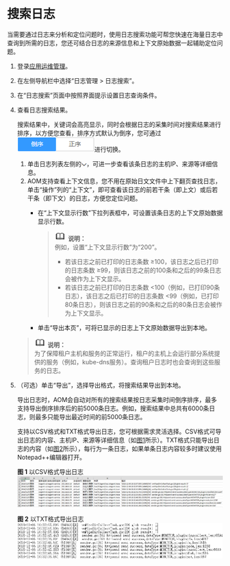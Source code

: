 # 搜索日志<a name="ZH-CN_TOPIC_0127197160"></a>

当需要通过日志来分析和定位问题时，使用日志搜索功能可帮您快速在海量日志中查询到所需的日志，您还可结合日志的来源信息和上下文原始数据一起辅助定位问题。

1.  登录[应用运维管理](https://console.huaweicloud.com/aom/#/aom/ams/summary)。
2.  在左侧导航栏中选择“日志管理 \> 日志搜索”。
3.  在“日志搜索”页面中按照界面提示设置日志查询条件。
4.  查看日志搜索结果。

    搜索结果中，关键词会高亮显示，同时会根据日志的采集时间对搜索结果进行排序，以方便您查看，排序方式默认为倒序，您可通过![](figures/icon-rank.png)进行切换。

    1.  单击日志列表左侧的![](figures/icon-down-arrow.png)，可进一步查看该条日志的主机IP、来源等详细信息。
    2.  AOM支持查看上下文信息，您不用在原始日文文件中上下翻页查找日志，单击“操作”列的“上下文”，即可查看该日志的前若干条（即上文）或后若干条（即下文）的日志，方便您定位问题。
        -   在“上下文显示行数”下拉列表框中，可设置该条日志的上下文原始数据显示行数。

            >![](public_sys-resources/icon-note.gif) **说明：**   
            >例如，设置“上下文显示行数”为“200”。  
            >-   若该日志之前已打印的日志条数 ≥100，该日志之后已打印的日志条数 ≥99，则该日志之前的100条和之后的99条日志会被作为上下文显示。  
            >-   若该日志之前已打印的日志条数 <100（例如，已打印90条日志），该日志之后已打印的日志条数 <99（例如，已打印80条日志），则该日志之前的90条和之后的80条日志会被作为上下文显示。  

        -   单击“导出本页”，可将已显示的日志上下文原始数据导出到本地。


    >![](public_sys-resources/icon-note.gif) **说明：**   
    >为了保障租户主机和服务的正常运行，租户的主机上会运行部分系统提供的服务（例如，kube-dns服务）。查询租户日志时也会查询到这些服务的日志。  

5.  （可选）单击“导出”，选择导出格式，将搜索结果导出到本地。

    导出日志时，AOM会自动对所有的搜索结果按日志采集时间倒序排序，最多支持导出倒序排序后的前5000条日志。例如，搜索结果中总共有6000条日志，则最多只能导出最近时间的前5000条日志。

    支持以CSV格式和TXT格式导出日志，您可根据需求灵活选择。CSV格式可导出日志的内容、主机IP、来源等详细信息（如[图1](#fig17700153315202)所示）。TXT格式只能导出日志的内容（如[图2](#fig74285517415)所示），每行为一条日志，如果单条日志内容较多时建议使用Notepad++编辑器打开。

    **图 1**  以CSV格式导出日志<a name="fig17700153315202"></a>  
    ![](figures/以CSV格式导出日志.png "以CSV格式导出日志")

    **图 2**  以TXT格式导出日志<a name="fig74285517415"></a>  
    ![](figures/以TXT格式导出日志.png "以TXT格式导出日志")


